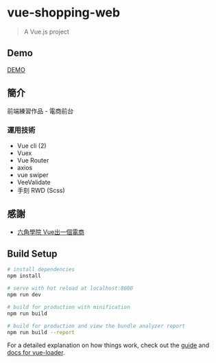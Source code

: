 # vue-shopping-web

> A Vue.js project

## Demo
[DEMO](https://shawnhuang0321.github.io/playing-card-shopping/#/)

## 簡介
前端練習作品 - 電商前台

### 運用技術
+ Vue cli (2)
+ Vuex
+ Vue Router
+ axios
+ vue swiper
+ VeeValidate
+ 手刻 RWD (Scss)

## 感謝
+ [六角學院 Vue出一個電商](https://www.hexschool.com/vue/)

## Build Setup

``` bash
# install dependencies
npm install

# serve with hot reload at localhost:8080
npm run dev

# build for production with minification
npm run build

# build for production and view the bundle analyzer report
npm run build --report
```

For a detailed explanation on how things work, check out the [guide](http://vuejs-templates.github.io/webpack/) and [docs for vue-loader](http://vuejs.github.io/vue-loader).
